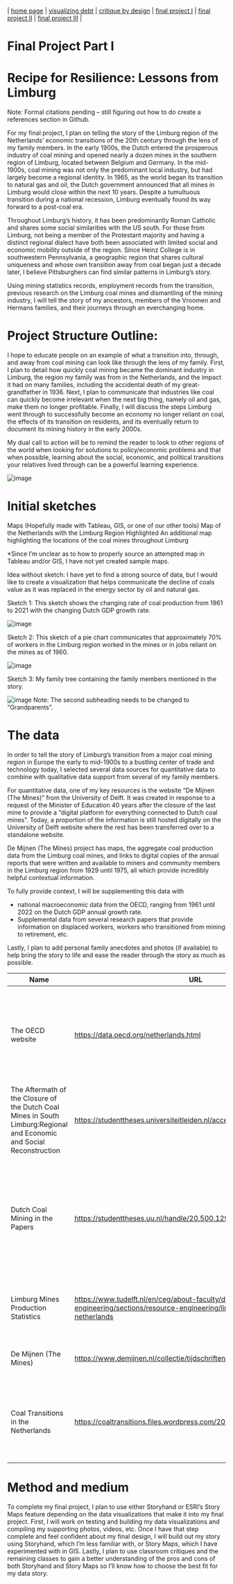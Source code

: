 | [home page](https://mvroomen.github.io/portfolio/) | [visualizing debt](visualizing-government-debt) | [critique by design](critique-by-design) | [final project I](final-project-part-one) | [final project II](final-project-part-two) | [final project III](final-project-part-three) |

<!--
# Outline
> Include a high-level summary of your project.  This should be a couple paragraphs that describe what you're interested in showing with your final project. 
-->
# Final Project Part I
# Recipe for Resilience:  Lessons from Limburg

Note:  Formal citations pending – still figuring out how to do create a references section in Github.

For my final project, I plan on telling the story of the Limburg region of the Netherlands’ economic transitions of the 20th century through the lens of my family members.  In the early 1900s, the Dutch entered the prosperous industry of coal mining and opened nearly a dozen mines in the southern region of Limburg, located between Belgium and Germany.  In the mid-1900s, coal mining was not only the predominant local industry, but had largely become a regional identity.  In 1965, as the world began its transition to natural gas and oil, the Dutch government announced that all mines in Limburg would close within the next 10 years.  Despite a tumultuous transition during a national recession, Limburg eventually found its way forward to a post-coal era.
	
Throughout Limburg’s history, it has been predominantly Roman Catholic and shares some social similarities with the US south.  For those from Limburg, not being a member of the Protestant majority and having a distinct regional dialect have both been associated with limited social and economic mobility outside of the region.  Since Heinz College is in southwestern Pennsylvania, a geographic region that shares cultural uniqueness and whose own transition away from coal began just a decade later, I believe Pittsburghers can find similar patterns in Limburg’s story.  

Using mining statistics records, employment records from the transition, previous research on the Limburg coal mines and dismantling of the mining industry, I will tell the story of my ancestors, members of the Vroomen and Hermans families, and their journeys through an everchanging home.

<!--
> A project structure that outlines the major elements of your story.  Your Good Charts text talks about story structure in Chapter 8 - you should describe what you hope to achieve.  Make sure the outline is detailed enough that we can see how you anticipate your story unfolding.  You can incorporate your Story Arc from the in-class exercise along with your user stories and one sentence summary to make the topic even more clear. 
-->

# Project Structure Outline:

I hope to educate people on an example of what a transition into, through, and away from coal mining can look like through the lens of my family.  First, I plan to detail how quickly coal mining became the dominant industry in Limburg, the region my family was from in the Netherlands, and the impact it had on many families, including the accidental death of my great-grandfather in 1936.  Next, I plan to communicate that industries like coal can quickly become irrelevant when the next big thing, namely oil and gas, make them no longer profitable.  Finally, I will discuss the steps Limburg went through to successfully become an economy no longer reliant on coal, the effects of its transition on residents, and its eventually return to document its mining history in the early 2000s.

My dual call to action will be to remind the reader to look to other regions of the world when looking for solutions to policy/economic problems and that when possible, learning about the social, economic, and political transitions your relatives lived through can be a powerful learning experience. 

![image](https://user-images.githubusercontent.com/123427692/219792041-3523204d-70a5-4146-87c2-7db42bdbe5c4.png)

# Initial sketches
<!--
> Post images of your anticipated data visualizations (sketches are fine). They should mimic aspects of your outline, and include elements of your story.  
-->

Maps (Hopefully made with Tableau, GIS, or one of our other tools)
Map of the Netherlands with the Limburg Region Highlighted
An additional map highlighting the locations of the coal mines throughout Limburg

*Since I’m unclear as to how to properly source an attempted map in Tableau and/or GIS, I have not yet created sample maps.

Idea without sketch:  I have yet to find a strong source of data, but I would like to create a visualization that helps communicate the decline of coals value as it was replaced in the energy sector by oil and natural gas.

Sketch 1:  This sketch shows the changing rate of coal production from 1961 to 2021 with the changing Dutch GDP growth rate.

![image](https://user-images.githubusercontent.com/123427692/219792320-6e0c61ea-5a1b-470f-9f71-6d53b0e71411.png)

Sketch 2:  This sketch of a pie chart communicates that approximately 70% of workers in the Limburg region worked in the mines or in jobs reliant on the mines as of 1960.  

![image](https://user-images.githubusercontent.com/123427692/219792355-d2a89149-e157-4ad4-a8f1-3ce654830dd8.png)

Sketch 3:  My family tree containing the family members mentioned in the story.

![image](https://user-images.githubusercontent.com/123427692/219792394-8ec4ec6b-fa96-47de-b0d8-04112b0c144d.png)
Note:  The second subheading needs to be changed to “Grandparents”.

# The data
<!--
> A couple of paragraphs that document your data source(s), and an explanation of how you plan on using your data. 
-->

In order to tell the story of Limburg’s transition from a major coal mining region in Europe the early to mid-1900s to a bustling center of trade and technology today, I selected several data sources for quantitative data to combine with qualitative data support from several of my family members.  

For quantitative data, one of my key resources is the website “De Mijnen (The Mines)” from the University of Delft.  It was created in response to a request of the Minister of Education 40 years after the closure of the last mine to provide a “digital platform for everything connected to Dutch coal mines”.  Today, a proportion of the information is still hosted digitally on the University of Delft website where the rest has been transferred over to a standalone website.

De Mijnen (The Mines) project has maps, the aggregate coal production data from the Limburg coal mines, and links to digital copies of the annual reports that were written and available to miners and community members in the Limburg region from 1929 until 1975, all which provide incredibly helpful contextual information.

To fully provide context, I will be supplementing this data with
-	national macroeconomic data from the OECD, ranging from 1961 until 2022 on the Dutch GDP annual growth rate. 
-	Supplemental data from several research papers that provide information on displaced workers, workers who transitioned from mining to retirement, etc.

Lastly, I plan to add personal family anecdotes and photos (if available) to help bring the story to life and ease the reader through the story as much as possible.
<!--
> A link to the publicly-accessible datasets you plan on using, or a link to a copy of the data you've uploaded to your Github repository, Box account or other publicly-accessible location. Using a datasource that is already publicly accessible is highly encouraged.  If you anticipate using a data source other than something that would be publicly available please talk to me first. 
-->

| Name | URL | Description |
|------|-----|-------------|
|  The OECD website    |  https://data.oecd.org/netherlands.html   |  The OECD website contains several macroeconomic datasets on the Dutch economy from 1961 on.  I plan on using the GDP growth rate data.   |
|  The Aftermath of the Closure of the Dutch Coal Mines in South Limburg:Regional and Economic and Social Reconstruction  | https://studenttheses.universiteitleiden.nl/access/item%3A2700556/view   |  This case study from Maastricht University provides context and relevant data of the post-mine closure period.   |
|  Dutch Coal Mining in the Papers| https://studenttheses.uu.nl/handle/20.500.12932/38772?show=full |  This comparative media study from the University of Utrecht provides contextual information on the sociocultural relationship Limburg had with mining. |
| Limburg Mines Production Statistics | https://www.tudelft.nl/en/ceg/about-faculty/departments/geoscience-engineering/sections/resource-engineering/links/coal-mining-in-the-netherlands  |  Production Statistics for the Limberg Mines from 1847 until 1975  |
| De Mijnen (The Mines) |  https://www.demijnen.nl/collectie/tijdschriften-staatsmijnen  |  Issues of the Annual Reports on the State Mines from 1902 to 1975  |
| Coal Transitions in the Netherlands  | https://coaltransitions.files.wordpress.com/2016/09/coal_nl_v04.pdf  |  This research paper presents various data of interest regarding the transition of coal workers out of the coal sector.  | 

<!--
| Name | URL | Description |
|------|-----|-------------|
| The OECD website | https://data.oecd.org/netherlands.htm  | The OECD website contains several macroeconomic datasets on the Dutch economy from 1961 on.  I plan on using the GDP growth rate data. |
| The Aftermath of the Closure of the Dutch Coal Mines in South Limburg:Regional and Economic and Social Reconstruction | https://studenttheses.universiteitleiden.nl/access/item%3A2700556/view | This case study from Maastricht University provides context and relevant data of the post-mine closure period. |
Had to replace the link below because it was breaking the code and distorting the table!
| Dutch Coal Mining in the Papers | https://studenttheses.uu.nl/bitstream/handle/20.500.12932/38772/KvW%20Thesis%20Coal%20Media%2018-01-2021%201.2.pdf?sequence=1 |  This comparative media study from the University of Utrecht provides contextual information on the sociocultural relationship Limburg had with mining.    |
| Limburg Mines Production Statistics | https://www.tudelft.nl/en/ceg/about-faculty/departments/geoscience-engineering/sections/resource-engineering/links/coal-mining-in-the-netherlands  |  Production Statistics for the Limberg Mines from 1847 until 1975  |
| De Mijnen (The Mines) |  https://www.demijnen.nl/collectie/tijdschriften-staatsmijnen  |  Issues of the Annual Reports on the State Mines from 1902 to 1975  |
| Coal Transitions in the Netherlands  | https://coaltransitions.files.wordpress.com/2016/09/coal_nl_v04.pdf  |  This research paper presents various data of interest regarding the transition of coal workers out of the coal sector.  |  
-->

# Method and medium
To complete my final project, I plan to use either Storyhand or ESRI’s Story Maps feature depending on the data visualizations that make it into my final project.  First, I will work on testing and building my data visualizations and compiling my supporting photos, videos, etc.  Once I have that step complete and feel confident about my final design, I will build out my story using Storyhand, which I’m less familiar with, or Story Maps, which I have experimented with in GIS.  Lastly, I plan to use classroom critiques and the remaining classes to gain a better understanding of the pros and cons of both Storyhand and Story Maps so I’ll know how to choose the best fit for my data story.
